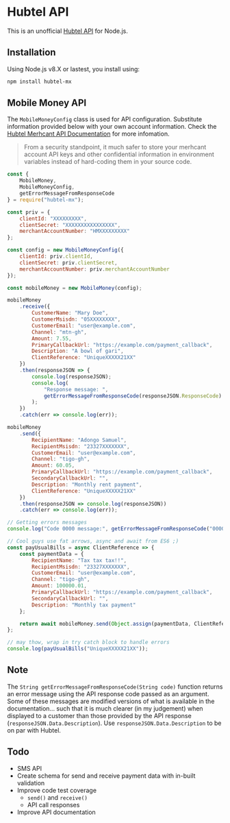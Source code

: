 # Hubtel API
This is an unofficial [Hubtel API](https://hubtel.com) for Node.js.

## Installation
Using Node.js v8.X or lastest, you install using:

```sh
npm install hubtel-mx
```

## Mobile Money API
The `MobileMoneyConfig` class is used for API configuration. Substitute information provided below with your own account information. Check the [Hubtel Merhcant API Documentation](https://developers.hubtel.com/documentations/merchant-account-api) for more infomation.

> From a security standpoint, it much safer to store your merhcant account API keys and other confidential information in environment variables instead of hard-coding them in your source code.

```js
const {
    MobileMoney,
    MobileMoneyConfig,
    getErrorMessageFromResponseCode
} = require("hubtel-mx");

const priv = {
    clientId: "XXXXXXXXX",
    clientSecret: "XXXXXXXXXXXXXXXX",
    merchantAccountNumber: "HMXXXXXXXXX"
};

const config = new MobileMoneyConfig({
    clientId: priv.clientId,
    clientSecret: priv.clientSecret,
    merchantAccountNumber: priv.merchantAccountNumber
});

const mobileMoney = new MobileMoney(config);

mobileMoney
    .receive({
        CustomerName: "Mary Doe",
        CustomerMsisdn: "05XXXXXXXX",
        CustomerEmail: "user@example.com",
        Channel: "mtn-gh",
        Amount: 7.55,
        PrimaryCallbackUrl: "https://example.com/payment_callback",
        Description: "A bowl of gari",
        ClientReference: "UniqueXXXXX21XX"
    })
    .then(responseJSON => {
        console.log(responseJSON);
        console.log(
            "Response message: ",
            getErrorMessageFromResponseCode(responseJSON.ResponseCode)
        );
    })
    .catch(err => console.log(err));

mobileMoney
    .send({
        RecipientName: "Adongo Samuel",
        RecipientMsisdn: "23327XXXXXXX",
        CustomerEmail: "user@example.com",
        Channel: "tigo-gh",
        Amount: 60.05,
        PrimaryCallbackUrl: "https://example.com/payment_callback",
        SecondaryCallbackUrl: "",
        Description: "Monthly rent payment",
        ClientReference: "UniqueXXXXX21XX"
    })
    .then(responseJSON => console.log(responseJSON))
    .catch(err => console.log(err));

// Getting errors messages
console.log("Code 0000 message:", getErrorMessageFromResponseCode("0000"));

// Cool guys use fat arrows, async and await from ES6 ;)
const payUsualBills = async ClientReference => {
    const paymentData = {
        RecipientName: "Tax tax tax!!",
        RecipientMsisdn: "23327XXXXXXX",
        CustomerEmail: "user@example.com",
        Channel: "tigo-gh",
        Amount: 100000.01,
        PrimaryCallbackUrl: "https://example.com/payment_callback",
        SecondaryCallbackUrl: "",
        Description: "Monthly tax payment"
    };

    return await mobileMoney.send(Object.assign(paymentData, ClientReference)); // object destructuring in future
};

// may thow, wrap in try catch block to handle errors
console.log(payUsualBills("UniqueXXXXX21XX"));
```

## Note
The `String getErrorMessageFromResponseCode(String code)` function returns an error message using the API response code passed as an argument. Some of these messages are modified versions of what is available in the documentation... such that it is much clearer (in my judgement) when displayed to a customer than those provided by the API response (`responseJSON.Data.Description`). Use `responseJSON.Data.Description` to be on par with Hubtel.

## Todo
* SMS API
* Create schema for send and receive payment data with in-built validation
* Improve code test coverage
    - `send()` and `receive()`
    - API call responses
* Improve API documentation
